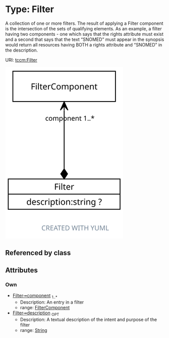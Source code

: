 
# Type: Filter


A collection of one or more filters. The result of applying a Filter component is the intersection of the sets of
qualifying elements. As an example, a filter having two components - one which says that the rights attribute must
exist and a second that says that the text “SNOMED” must appear in the synopsis would return all resources having
BOTH a rights attribute and “SNOMED” in the description.

URI: [tccm:Filter](https://hotecosystem.org/tccm/Filter)


![img](images/Filter.svg)

## Referenced by class


## Attributes


### Own

 * [Filter➞component](Filter_component.md)  <sub>1..*</sub>
    * Description: An entry in a filter
    * range: [FilterComponent](FilterComponent.md)
 * [Filter➞description](Filter_description.md)  <sub>OPT</sub>
    * Description: A textual description of the intent and purpose of the filter
    * range: [String](types/String.md)
